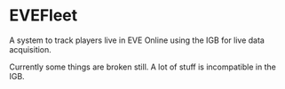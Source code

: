 EVEFleet
========

 A system to track players live in EVE Online using the IGB for live data acquisition.

 Currently some things are broken still. A lot of stuff is incompatible in the IGB.
